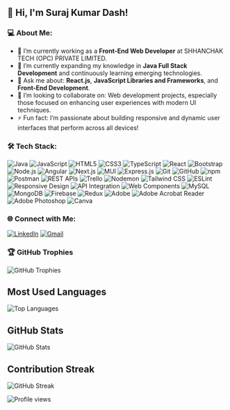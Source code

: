 ## 👋 Hi, I'm Suraj Kumar Dash!


### 💻 About Me:
- 🔭 I’m currently working as a **Front-End Web Developer** at SHHANCHAK TECH (OPC) PRIVATE LIMITED.
- 🌱 I’m currently expanding my knowledge in **Java Full Stack Development** and continuously learning emerging technologies.
- 💬 Ask me about: **React.js**, **JavaScript Libraries and Frameworks**, and **Front-End Development**.
- 🤝 I’m looking to collaborate on: Web development projects, especially those focused on enhancing user experiences with modern UI techniques.
- ⚡ Fun fact: I’m passionate about building responsive and dynamic user interfaces that perform across all devices!
  

### 🛠️ Tech Stack: 
  ![Java](https://img.shields.io/badge/Java-007396?style=for-the-badge&logo=java&logoColor=white)
  ![JavaScript](https://img.shields.io/badge/JavaScript-F7DF1E?style=for-the-badge&logo=javascript&logoColor=black)
  ![HTML5](https://img.shields.io/badge/HTML5-E34F26?style=for-the-badge&logo=html5&logoColor=white)
  ![CSS3](https://img.shields.io/badge/CSS3-1572B6?style=for-the-badge&logo=css3&logoColor=white)
  ![TypeScript](https://img.shields.io/badge/TypeScript-3178C6?style=for-the-badge&logo=typescript&logoColor=white)
  ![React](https://img.shields.io/badge/React-20232A?style=for-the-badge&logo=react&logoColor=61DAFB)
  ![Bootstrap](https://img.shields.io/badge/Bootstrap-563D7C?style=for-the-badge&logo=bootstrap&logoColor=white)
  ![Node.js](https://img.shields.io/badge/Node.js-339933?style=for-the-badge&logo=nodedotjs&logoColor=white)
  ![Angular](https://img.shields.io/badge/Angular-DD0031?style=for-the-badge&logo=angular&logoColor=white)
  ![Next.js](https://img.shields.io/badge/Next.js-000000?style=for-the-badge&logo=nextdotjs&logoColor=white)
  ![MUI](https://img.shields.io/badge/MUI-007FFF?style=for-the-badge&logo=mui&logoColor=white)
  ![Express.js](https://img.shields.io/badge/Express.js-000000?style=for-the-badge&logo=express&logoColor=white)
  ![Git](https://img.shields.io/badge/Git-F05032?style=for-the-badge&logo=git&logoColor=white)
  ![GitHub](https://img.shields.io/badge/GitHub-181717?style=for-the-badge&logo=github&logoColor=white)
  ![npm](https://img.shields.io/badge/npm-CB3837?style=for-the-badge&logo=npm&logoColor=white)
  ![Postman](https://img.shields.io/badge/Postman-FF6C37?style=for-the-badge&logo=postman&logoColor=white)
  ![REST APIs](https://img.shields.io/badge/REST-02569B?style=for-the-badge&logo=rest&logoColor=white)
  ![Trello](https://img.shields.io/badge/Trello-0052CC?style=for-the-badge&logo=trello&logoColor=white)
  ![Nodemon](https://img.shields.io/badge/Nodemon-76D04B?style=for-the-badge&logo=nodemon&logoColor=white)
  ![Tailwind CSS](https://img.shields.io/badge/Tailwind_CSS-06B6D4?style=for-the-badge&logo=tailwind-css&logoColor=white)
  ![ESLint](https://img.shields.io/badge/ESLint-4B32C3?style=for-the-badge&logo=eslint&logoColor=white)
  ![Responsive Design](https://img.shields.io/badge/Responsive_Design-FF6F61?style=for-the-badge&logo=responsive&logoColor=white)
  ![API Integration](https://img.shields.io/badge/API-ff69b4?style=for-the-badge&logo=fastapi&logoColor=white)
  ![Web Components](https://img.shields.io/badge/Web_Components-blue?style=for-the-badge&logo=webcomponents&logoColor=white)
  ![MySQL](https://img.shields.io/badge/MySQL-4479A1?style=for-the-badge&logo=mysql&logoColor=white)
  ![MongoDB](https://img.shields.io/badge/MongoDB-47A248?style=for-the-badge&logo=mongodb&logoColor=white)
  ![Firebase](https://img.shields.io/badge/Firebase-FFCA28?style=for-the-badge&logo=firebase&logoColor=black)
  ![Redux](https://img.shields.io/badge/Redux-764ABC?style=for-the-badge&logo=redux&logoColor=white)
  ![Adobe](https://img.shields.io/badge/Adobe-FF61A6?style=for-the-badge&logo=adobe&logoColor=white)
  ![Adobe Acrobat Reader](https://img.shields.io/badge/Adobe_Acrobat_Reader-EC1C24?style=for-the-badge&logo=adobe-acrobat-reader&logoColor=white)
  ![Adobe Photoshop](https://img.shields.io/badge/Adobe_Photoshop-31A8FF?style=for-the-badge&logo=adobe-photoshop&logoColor=white)
  ![Canva](https://img.shields.io/badge/Canva-00C4CC?style=for-the-badge&logo=canva&logoColor=white)

  
  ### 🌐 Connect with Me:
 [![LinkedIn](https://img.shields.io/badge/LinkedIn-0077B5?style=for-the-badge&logo=linkedin&logoColor=white)](https://www.linkedin.com/in/suraj-kumar-dash-603754217)
 [![Gmail](https://img.shields.io/badge/Gmail-D14836?style=for-the-badge&logo=gmail&logoColor=white)](mailto:surajkumard999@gmail.com)


 ### 🏆 GitHub Trophies
![GitHub Trophies](https://github-profile-trophy.vercel.app/?username=SurajDashsk&theme=onedark&no-frame=true&no-bg=true&margin-w=15)

## Most Used Languages
![Top Languages](https://github-readme-stats.vercel.app/api/top-langs/?username=SurajDashsk&layout=compact&hide_title=true&hide_border=true)

## GitHub Stats
![GitHub Stats](https://github-readme-stats.vercel.app/api?username=SurajDashsk&show_icons=true&theme=radical)

## Contribution Streak
![GitHub Streak](https://streak-stats.demolab.com?user=SurajDashsk&theme=radical&date_format=M%20j%5B%2C%20Y%5D)

![Profile views](https://komarev.com/ghpvc/?username=SurajDashsk)
